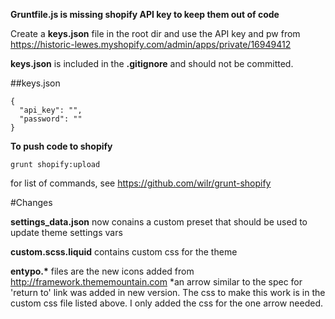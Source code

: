 **Gruntfile.js is missing shopify API key to keep them out of code**

Create a **keys.json** file in the root dir and use the API key and pw from https://historic-lewes.myshopify.com/admin/apps/private/16949412

**keys.json** is included in the **.gitignore** and should not be committed.

##keys.json

```
{
  "api_key": "",
  "password": ""
}
```

**To push code to shopify**

```grunt shopify:upload```

for list of commands, see https://github.com/wilr/grunt-shopify

#Changes

**settings_data.json** now conains a custom preset that should be used to update theme settings vars

**custom.scss.liquid** contains custom css for the theme

**entypo.\*** files are the new icons added from http://framework.thememountain.com *an arrow similar to the spec for 'return to' link was added in new version. The css to make this work is in the custom css file listed above. I only added the css for the one arrow needed.